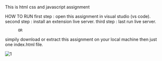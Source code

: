 This is html css and javascript assignment

HOW TO RUN 
first step : open this assignment in visual studio (vs code).
second step : install an extension live server.
third step : last run live server.

          OR
          
simpily download or extract this assignment
on your local machine then just one index.html file.

![1](https://github.com/pbaraik369/fyle-assignment/assets/101423423/bcbc1fbe-dccb-4524-9cdc-ab5f8e5d2d93)

